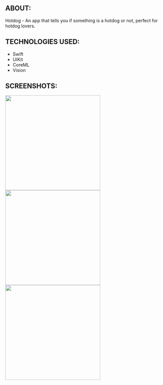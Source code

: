 ABOUT:
---
Hotdog - An app that tells you if something is a hotdog or not, perfect for hotdog lovers.

TECHNOLOGIES USED:
---

* Swift
* UIKit
* CoreML
* Vision
  
SCREENSHOTS:
---

<img src="https://github.com/user-attachments/assets/57c4b3cf-81ae-484a-96ac-d3e6216f0ebd" width="300">

<img src="https://github.com/user-attachments/assets/76713be7-c795-4bc3-aae5-19ac7d1f3a12" width="300">

<img src="https://github.com/user-attachments/assets/6278f107-0516-424f-87f4-a25e66e19327" width="300">

